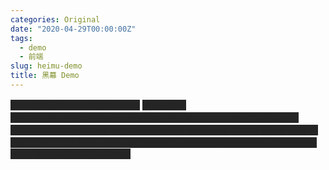 ```yaml
---
categories: Original
date: "2020-04-29T00:00:00Z"
tags:
  - demo
  - 前端
slug: heimu-demo
title: 黑幕 Demo
---
```


<style>
.heimu,
.heimu rt {
  background-color: #252525;
}

.heimu,
.heimu a,
a .heimu,
a.new .heimu,
span.heimu a.new,
span.heimu a.external,
span.heimu a.external:visited,
span.heimu a.extiw,
span.heimu a.extiw:visited,
span.heimu a.mw-disambig,
span.heimu a.mw-redirect {
  transition: color 0.13s linear;
  color: #252525;
  text-shadow: none;
}

span.heimu:hover,
span.heimu:active {
  color: white;
}

span.heimu:hover a,
a:hover span.heimu {
  color: lightblue;
}

span.heimu:hover a:visited,
a:visited:hover span.heimu {
  color: #c5cae9;
}

span.heimu:hover a.new,
a.new:hover span.heimu {
  color: #fcc;
}

span.heimu a.new:hover:visited,
a.new:hover:visited span.heimu {
  color: #ef9a9a;
}

span.heimu:hover a.extiw:visited,
a.extiw:visited:hover span.heimu {
  color: #d1c4e9;
}


/*阅读更多：https://moegirl.uk/MediaWiki:Gadget-site-styles.css 本文引自萌娘百科(https://zh.moegirl.org)，文字内容默认使用《知识共享 署名-非商业性使用-相同方式共享 3.0》协议。*/
</style>

<span class="heimu" title="你知道的太多了">233333333333333333333333</span>
<span class="heimu" title="你知道的太多了">
阅读更多：https://moegirl.uk/MediaWiki:Gadget-site-styles.css 本文引自萌娘百科(https://zh.moegirl.org)，文字内容默认使用《知识共享 署名-非商业性使用-相同方式共享 3.0》协议。Special Thanks To:https://www.cnblogs.com/send-off-a-friend/p/12355387.html
</span>
